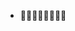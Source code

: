 - 👋👋👋👋👋👋👋👋
<!---
doitmaxim/doitmaxim is a ✨ special ✨ repository because its `README.md` (this file) appears on your GitHub profile.
You can click the Preview link to take a look at your changes.
--->
